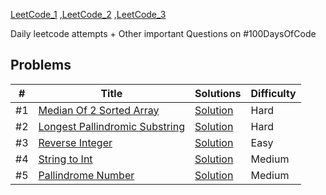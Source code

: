  [LeetCode_1](https://leetcode.com/problemset/top-100-liked-questions/) ,[LeetCode_2](https://leetcode.com/explore/featured/card/top-interview-questions-easy/) ,[LeetCode_3](https://leetcode.com/problemset/top-interview-questions/) <br/>

Daily leetcode attempts + Other important Questions on #100DaysOfCode

## Problems

|  #  |      Title     |   Solutions    | Difficulty        
|-----|----------------|---------------|-------------
|#1|[Median Of 2 Sorted Array](https://leetcode.com/problems/median-of-two-sorted-arrays/)|[Solution](../master/solutions/1.cpp) |Hard
|#2|[Longest Pallindromic Substring](https://www.geeksforgeeks.org/longest-palindrome-substring-set-1/)|[Solution](../master/solutions/2.cpp) |Hard
|#3|[Reverse Integer](https://leetcode.com/problems/reverse-integer/)|[Solution](../master/solutions/3.cpp) |Easy
|#4|[String to Int](https://leetcode.com/problems/string-to-integer-atoi)|[Solution](../master/solutions/4.cpp) |Medium
|#5|[Pallindrome Number](https://leetcode.com/problems/palindrome-number/)|[Solution](../master/solutions/5.cpp) |Medium

